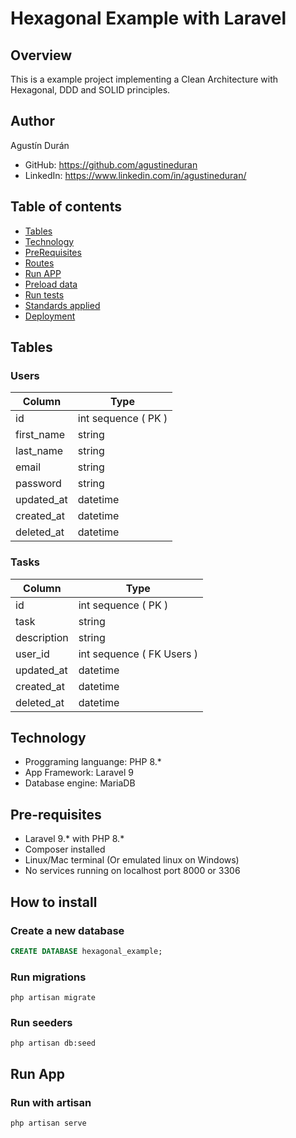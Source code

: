 # Hexagonal Example with Laravel

## Overview
This is a example project implementing a Clean Architecture with Hexagonal, DDD and SOLID principles.

## Author

Agustín Durán

- GitHub: https://github.com/agustineduran
- LinkedIn: https://www.linkedin.com/in/agustineduran/

## Table of contents

- [Tables](#Tables)
- [Technology](#Technology)
- [PreRequisites](#Pre-requisites)
- [Routes](#Routes)
- [Run APP](#Run-APP)
- [Preload data](#Preload-data)
- [Run tests](#Run-tests)
- [Standards applied](#Standards-applied)
- [Deployment](#Deployment)

## Tables

### Users

Column | Type
------ | ----
id | int sequence ( PK )
first_name | string
last_name | string
email | string
password | string
updated_at | datetime
created_at | datetime
deleted_at | datetime

### Tasks
Column | Type
------ | ----
id | int sequence ( PK )
task | string
description | string
user_id | int sequence ( FK Users )
updated_at | datetime
created_at | datetime
deleted_at | datetime

## Technology

* Proggraming languange: PHP 8.*
* App Framework: Laravel 9
* Database engine: MariaDB

## Pre-requisites

* Laravel 9.* with PHP 8.*
* Composer installed
* Linux/Mac terminal (Or emulated linux on Windows)
* No services running on localhost port 8000 or 3306

## How to install

### Create a new database
```sql
CREATE DATABASE hexagonal_example;
```

### Run migrations
```
php artisan migrate
```

### Run seeders
```
php artisan db:seed
```

## Run App

### Run with artisan
```
php artisan serve
```
